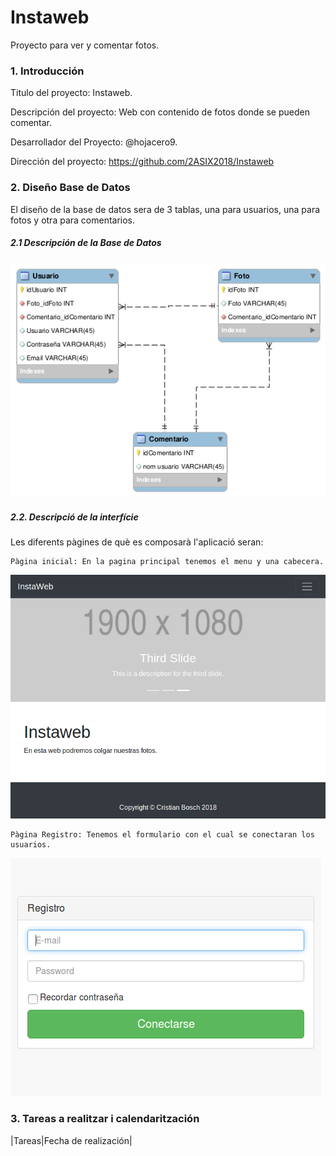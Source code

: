 # Instaweb
Proyecto para ver y comentar fotos.

### 1. Introducción

 Titulo del proyecto: Instaweb.

 Descripción del proyecto: Web con contenido de fotos donde se pueden comentar.

 Desarrollador del Proyecto: @hojacero9.

 Dirección del proyecto: https://github.com/2ASIX2018/Instaweb

### 2. Diseño Base de Datos

El diseño de la base de datos sera de 3 tablas, una para usuarios, una para fotos y otra para comentarios.

##### 2.1 Descripción de la Base de Datos

<img src="https://github.com/2ASIX2018/Instaweb/blob/master/img/proyecto.png" />

##### 2.2. Descripció de la interfície

Les diferents pàgines de què es composarà l'aplicació seran:

    Pàgina inicial: En la pagina principal tenemos el menu y una cabecera.
    
   <img src="https://github.com/2ASIX2018/Instaweb/blob/master/img/principal.png" />
    
    Pàgina Registro: Tenemos el formulario con el cual se conectaran los usuarios.
     
   <img src="https://github.com/2ASIX2018/Instaweb/blob/master/img/Registro.png" />
   

### 3. Tareas a realitzar i calendaritzación

|Tareas|Fecha de realización|
